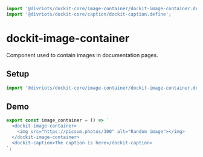 ```js script
import '@divriots/dockit-core/image-container/dockit-image-container.define';
import '@divriots/dockit-core/caption/dockit-caption.define';
```

# dockit-image-container

Component used to contain images in documentation pages.

## Setup

```js
import '@divriots/dockit-core/image-container/dockit-image-container.define';
```

## Demo

```js preview-story
export const image_container = () => `
  <dockit-image-container>
    <img src="https://picsum.photos/300" alt="Random image"></img>
  </dockit-image-container>
  <dockit-caption>The caption is here</dockit-caption>
`;
```
